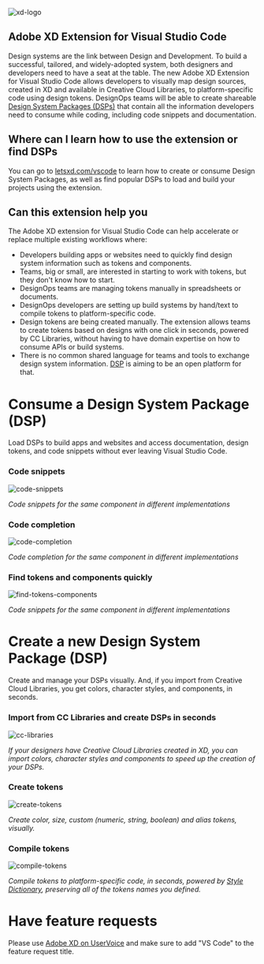 ![xd-logo](images/xd_appicon_128.svg)

## Adobe XD Extension for Visual Studio Code

Design systems are the link between Design and Development. To build a successful, tailored, and widely-adopted system, both designers and developers need to have a seat at the table. The new Adobe XD Extension for Visual Studio Code allows developers to visually map design sources, created in XD and available in Creative Cloud Libraries, to platform-specific code using design tokens. DesignOps teams will be able to create shareable [Design System Packages (DSPs)](https://github.com/AdobeXD/design-system-package-dsp) that contain all the information developers need to consume while coding, including code snippets and documentation.

## Where can I learn how to use the extension or find DSPs

You can go to [letsxd.com/vscode](https://letsxd.com/vscode) to learn how to create or consume Design System Packages, as well as find popular DSPs to load and build your projects using the extension.

## Can this extension help you

The Adobe XD extension for Visual Studio Code can help accelerate or replace multiple existing workflows where:

- Developers building apps or websites need to quickly find design system information such as tokens and components.
- Teams, big or small, are interested in starting to work with tokens, but they don't know how to start.
- DesignOps teams are managing tokens manually in spreadsheets or documents.
- DesignOps developers are setting up build systems by hand/text to compile tokens to platform-specific code.
- Design tokens are being created manually. The extension allows teams to create tokens based on designs with one click in seconds, powered by CC Libraries, without having to have domain expertise on how to consume APIs or build systems.
- There is no common shared language for teams and tools to exchange design system information. [DSP](https://github.com/AdobeXD/design-system-package-dsp) is aiming to be an open platform for that.

# Consume a Design System Package (DSP)

Load DSPs to build apps and websites and access documentation, design tokens, and code snippets without ever leaving Visual Studio Code.

### Code snippets

![code-snippets](images/code-snippets.png)

*Code snippets for the same component in different implementations*

### Code completion

![code-completion](images/code-completion.png)

*Code completion for the same component in different implementations*

### Find tokens and components quickly

![find-tokens-components](images/find-tokens-components.png)

*Code snippets for the same component in different implementations*

# Create a new Design System Package (DSP)

Create and manage your DSPs visually. And, if you import from Creative Cloud Libraries, you get colors, character styles, and components, in seconds.

### Import from CC Libraries and create DSPs in seconds

![cc-libraries](images/cc-libraries.png)

*If your designers have Creative Cloud Libraries created in XD, you can import colors, character styles and components to speed up the creation of your DSPs.*

### Create tokens

![create-tokens](images/create-tokens.png)

*Create color, size, custom (numeric, string, boolean) and alias tokens, visually.*

### Compile tokens

![compile-tokens](images/compile-tokens.png)

*Compile tokens to platform-specific code, in seconds, powered by [Style Dictionary](https://amzn.github.io/style-dictionary/#/), preserving all of the tokens names you defined.*

# Have feature requests

Please use [Adobe XD on UserVoice](https://adobexd.uservoice.com/) and make sure to add "VS Code" to the feature request title.
